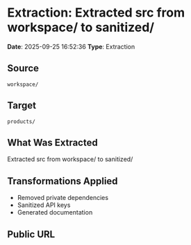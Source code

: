 # Extraction: Extracted src from workspace/ to sanitized/

**Date**: 2025-09-25 16:52:36
**Type**: Extraction

## Source
`workspace/`

## Target
`products/`

## What Was Extracted
Extracted src from workspace/ to sanitized/

## Transformations Applied
- Removed private dependencies
- Sanitized API keys
- Generated documentation

## Public URL

